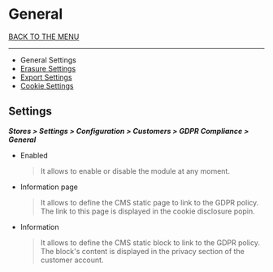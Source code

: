 # General

[BACK TO THE MENU](/magento2-gdpr/)

___

* General Settings
* [Erasure Settings](/magento2-gdpr/user-guide/config/erase-customer-data#settings)
* [Export Settings](/magento2-gdpr/user-guide/config/export-customer-data#settings)
* [Cookie Settings](/magento2-gdpr/user-guide/config/cookie-disclosure#settings)

## Settings

***Stores > Settings > Configuration > Customers > GDPR Compliance > General***

  * Enabled
    > It allows to enable or disable the module at any moment.
  * Information page
    > It allows to define the CMS static page to link to the GDPR policy.
    The link to this page is displayed in the cookie disclosure popin.
  * Information
    > It allows to define the CMS static block to link to the GDPR policy.  
    The block's content is displayed in the privacy section of the customer account.  
